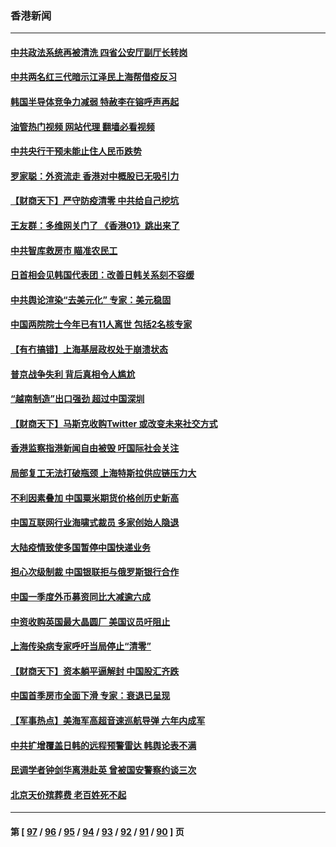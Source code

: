 ### 香港新闻
---
#### [中共政法系统再被清洗 四省公安厅副厅长转岗](../../pages/ncid1349362/n13723525.md?04300045) 
#### [中共两名红三代暗示江泽民上海帮借疫反习](../../pages/ncid1349362/n13723408.md?04300045) 
#### [韩国半导体竞争力减弱 特赦李在镕呼声再起](../../pages/ncid1349362/n13723528.md?04300045) 
#### [油管热门视频 网站代理 翻墙必看视频](http://209.222.30.114:81/youtube.html?04300045)
#### [中共央行干预未能止住人民币跌势](../../pages/ncid1349362/n13723109.md?04300045) 
#### [罗家聪：外资流走 香港对中概股已无吸引力](../../pages/ncid1349362/n13722926.md?04300045) 
#### [【财商天下】严守防疫清零 中共给自己挖坑](../../pages/ncid1349362/n13722723.md?04300045) 
#### [王友群：多维网关门了 《香港01》跳出来了](../../pages/ncid1349362/n13722730.md?04300045) 
#### [中共智库救房市 瞄准农民工](../../pages/ncid1349362/n13722658.md?04300045) 
#### [日首相会见韩国代表团：改善日韩关系刻不容缓](../../pages/ncid1349362/n13722639.md?04300045) 
#### [中共舆论渲染“去美元化” 专家：美元稳固](../../pages/ncid1349362/n13722637.md?04300045) 
#### [中国两院院士今年已有11人离世 包括2名核专家](../../pages/ncid1349362/n13722635.md?04300045) 
#### [【有冇搞错】上海基层政权处于崩溃状态](../../pages/ncid1349362/n13722253.md?04300045) 
#### [普京战争失利 背后真相令人尴尬](../../pages/ncid1349362/n13721964.md?04300045) 
#### [“越南制造”出口强劲 超过中国深圳](../../pages/ncid1349362/n13722236.md?04300045) 
#### [【财商天下】马斯克收购Twitter 或改变未来社交方式](../../pages/ncid1349362/n13721958.md?04300045) 
#### [香港监察指港新闻自由被毁 吁国际社会关注](../../pages/ncid1349362/n13721934.md?04300045) 
#### [局部复工无法打破瓶颈 上海特斯拉供应链压力大](../../pages/ncid1349362/n13721889.md?04300045) 
#### [不利因素叠加 中国粟米期货价格创历史新高](../../pages/ncid1349362/n13721886.md?04300045) 
#### [中国互联网行业海啸式裁员 多家创始人隐退](../../pages/ncid1349362/n13721870.md?04300045) 
#### [大陆疫情致使多国暂停中国快递业务](../../pages/ncid1349362/n13721857.md?04300045) 
#### [担心次级制裁 中国银联拒与俄罗斯银行合作](../../pages/ncid1349362/n13721834.md?04300045) 
#### [中国一季度外币募资同比大减逾六成](../../pages/ncid1349362/n13721868.md?04300045) 
#### [中资收购英国最大晶圆厂 美国议员吁阻止](../../pages/ncid1349362/n13721835.md?04300045) 
#### [上海传染病专家呼吁当局停止“清零”](../../pages/ncid1349362/n13721825.md?04300045) 
#### [【财商天下】资本躺平逼解封 中国股汇齐跌](../../pages/ncid1349362/n13721272.md?04300045) 
#### [中国首季房市全面下滑 专家：衰退已呈现](../../pages/ncid1349362/n13720590.md?04300045) 
#### [【军事热点】美海军高超音速巡航导弹 六年内成军](../../pages/ncid1349362/n13720817.md?04300045) 
#### [中共扩增覆盖日韩的远程预警雷达 韩舆论表不满](../../pages/ncid1349362/n13720659.md?04300045) 
#### [民调学者钟剑华离港赴英 曾被国安警察约谈三次](../../pages/ncid1349362/n13720696.md?04300045) 
#### [北京天价殡葬费 老百姓死不起](../../pages/ncid1349362/n13720672.md?04300045) 

---
#### 第 [ [97](./97.md?04300045) / [96](./96.md?04300045) / [95](./95.md?04300045) / [94](./94.md?04300045) / [93](./93.md?04300045) / [92](./92.md?04300045) / [91](./91.md?04300045) / [90](./90.md?04300045) ] 页
